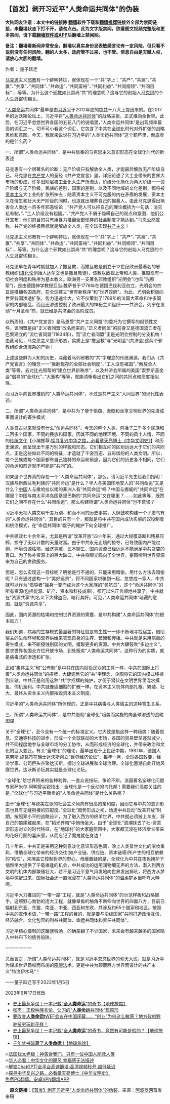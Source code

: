  <!-- 面包屑导航 --> <h2>【首发】剥开习近平"人类命运共同体"的伪装</h2> <p class="notice"><b>大陆网友注意：本文中的链接除 <a href="https://github.com/bannedbook/fanqiang" >翻墙</a>软件下载和<a href="https://github.com/killgcd/justmysocks/blob/master/README.md">翻墙推荐</a>链接外全部为禁网链接，未翻墙状态下打不开，请勿点击。此为文字版禁闻，欲看图文视频完整版和更多禁闻，请下载<a href="https://github.com/bannedbook/fanqiang">翻墙软件或APP</a>后翻墙上禁闻网。</p><p>备注：翻墙看新闻非常安全，翻墙以真实身份发表敏感言论有一定风险，但只看不说则没有任何风险，翻的人太多，政府管不过来，也不管。信息自由是天赋人权，请放心大胆的翻墙。</b></p>  <div class="entry"> <p>作者： 量子跃迁</p> <p id="summary"><span class='wp_keywordlink'><a href="https://www.bannedbook.org/forum2/topic105.html" title="《马克思的成魔之路》" target="_blank">马克思</a></span>主义<span class='wp_keywordlink'><a href="https://www.bannedbook.org/forum11/topic281.html" title="禁片：评中国共产党的邪教本质" target="_blank">邪教</a></span>有一个鲜明特征，就体现在一个&#8221;共&#8221;字上：&#8221;共产&#8221;、&#8221;共建&#8221;、&#8221;共赢&#8221;、&#8221;共享&#8221;、&#8221;共同体&#8221;、&#8221;共命运&#8221;、&#8221;共同富裕&#8221;、&#8221;共同利益&#8221;、&#8221;共同纲领&#8221;、&#8221;共同目标&#8221;&#8230;..等等。为什么这个<a href="https://www.bannedbook.org/bnews/tag/%E9%82%AA%E6%95%99/" class="st_tag internal_tag" rel="tag" title="标签 邪教 下的日志">邪教</a>如此崇尚&#8221;共&#8221;的理念呢？这与它的创始人<a href="https://www.bannedbook.org/bnews/tag/%e9%a9%ac%e5%85%8b%e6%80%9d/" class="st_tag internal_tag" rel="tag" title="标签 马克思 下的日志">马克思</a>的个人生涯密切相关。</p> <p>&#8220;<a href="https://www.bannedbook.org/bnews/tag/%E4%BA%BA%E7%B1%BB%E5%91%BD%E8%BF%90/" class="st_tag internal_tag" rel="tag" title="标签 人类命运 下的日志">人类命运</a>共同体&#8221;最早是由<a href="https://www.bannedbook.org/bnews/tag/%e4%b9%a0%e8%bf%91%e5%b9%b3/" class="st_tag internal_tag" rel="tag" title="标签 习近平 下的日志">习近平</a>于2012年底的<a href="https://www.bannedbook.org/bnews/tag/%e4%b8%ad%e5%85%b1/" class="st_tag internal_tag" rel="tag" title="标签 中共 下的日志">中共</a>十八大上提出来的。在2017年的达沃斯论坛上，习近平将&#8221;<a href="https://www.bannedbook.org/bnews/tag/%E4%BA%BA%E7%B1%BB%E5%91%BD%E8%BF%90%E5%85%B1%E5%90%8C%E4%BD%93/" class="st_tag internal_tag" rel="tag" title="标签 人类命运共同体 下的日志">人类命运共同体</a>&#8221;的战略主张，正式推向全世界。此后，在习近平忽悠世界各国的五花八门的说唱里，&#8221;人类命运共同体&#8221;是出现频率最高的词汇之一。切不可小看这个词汇，它包含了中共在<a href="https://www.bannedbook.org/bnews/tag/%e5%85%a8%e7%90%83%e5%8c%96/" class="st_tag internal_tag" rel="tag" title="标签 全球化 下的日志">全球化</a>时代对外扩张的战略思维和意图。今天，我就来说说在习近平的&#8221;人类命运共同体&#8221;这个葫芦里，倒底卖的是什么药？</p> <p>一、所谓&#8221;人类命运共同体&#8221;，是中共信奉的马克思主义意识形态在全球化时代的新表述</p> <p>马克思有一个很著名的论断：无产阶级只有解放全人类，才能最后解放无产阶级自己。马克思在<a href="https://www.bannedbook.org/bnews/tag/%e5%85%b1%e4%ba%a7%e5%85%9a/" class="st_tag internal_tag" rel="tag" title="标签 共产党 下的日志">共产党</a>人的圣经《共产党宣言》里，详细论述了大工业带来的世界大市场的形成，许多旧阶层被工业化大生产所淘汰，阶级分化简化为两大阶级一一资产阶级与无产阶级，民族的差别，国家的差别，以及不同地域的文化差别，都将被<span class='wp_keywordlink'><a href="https://www.bannedbook.org/forum2/topic920.html" title="资本主义与自由" target="_blank">资本主义</a></span>大工业的扩张所抹去；随着资本主义不可克服的内在矛盾的发展，资本主义在催生和壮大无产阶级的同时，也造就出埋葬自己的掘墓人。由此马克思得出祸害全人类达一百多年邪恶结论：&#8221;共产党人可以把自己的理论概括为一句话：消灭私有制。&#8221;、&#8221;工人阶级没有祖国。&#8221;、&#8221;共产党人不屑于隐瞒自己的观点和意图，他们公开宣布：他们的目的只有用暴力推翻全部现存的社会制度才能达到。&#8221;马恩公然宣称，共产党的终极目标就是解放全人类，在全球实现<span class='wp_keywordlink'><a href="https://www.bannedbook.org/forum2/topic6177.html" title="《共产主义的终极目的》" target="_blank">共产主义</a></span>！</p> <p>马克思主义邪教有一个鲜明特征，就体现在一个&#8221;共&#8221;字上：&#8221;共产&#8221;、&#8221;共建&#8221;、&#8221;共赢&#8221;、&#8221;共享&#8221;、&#8221;共同体&#8221;、&#8221;共命运&#8221;、&#8221;共同富裕&#8221;、&#8221;共同利益&#8221;、&#8221;共同纲领&#8221;、&#8221;共同目标&#8221;&#8230;..等等。为什么这个邪教如此崇尚&#8221;共&#8221;的理念呢？这与它的创始人马克思的个人生涯密切相关。</p> <p>马克思早在青年时期就加入了撒旦教，而撒旦教是创立于12世纪欧洲最著名的邪教组织(<span class='wp_keywordlink'><a href="https://www.bannedbook.org/forum3/topic60.html" title="进化论--魔王的圣经" target="_blank">进化论</a></span>创始人达尔文也是撒旦教徒)，该教以敌视上帝和人类、推毁现有一切社会制度和秩序为基本教义。欧洲另一支著名邪教组织&#8221;光明会&#8221;(也叫&#8221;光照帮&#8221;)，是由德国神学教授亚当.魏萨普于1776年在德国巴伐利亚创立，光明会的宗旨是推翻各国政府，在全球建立&#8221;世界新秩序&#8221;和&#8221;世界政府&#8221;。为此，光明会积极向世界各国渗透扩张，势力迅速壮大，它不仅策划了1789年的法国大革命和许多国家的内部骚乱，而且还渗透控制了欧洲最大的神秘主义组织一一共济会。列宁在发动&#8221;十月革命&#8221;前，就已经是共济会的高阶成员。</p> <p>众所周知，《共产党宣言》是马恩受&#8221;共产主义同盟&#8221;的委托为它撰写的纲领性文件，该同盟是由&#8221;正义者同盟&#8221;改名而来的，&#8221;正义者同盟&#8221;的前身又是德国流亡者在巴黎建立的&#8221;流亡者同盟&#8221;(1834年)，而&#8221;流亡者同盟&#8221;正是光明会控制的分支机构！由此可见，马克思主义意识形态，实质上是&#8221;撒旦教&#8221;与&#8221;光明会&#8221;(共济会)这两个邪教组织合流混杂的产物！</p> <p>上述这些鲜为人知的历史，深藏着马列邪教的&#8221;共&#8221;字理念的传统渊源。我们从《共产党宣言》的理念一一&#8221;推翻现存的全部社会制度&#8221;、&#8221;工人没有祖国&#8221;、&#8221;解放全人类&#8221;等等，去对比光照帮的&#8221;建立世界新秩序&#8221;，以及共济会所属的美国&#8221;索罗斯基金会&#8221;倡导的&#8221;全球化&#8221;、&#8221;大重构&#8221;等等，就能清晰看出它们之间的共同点和高度相似性。</p> <p>而习近平向世界推销的&#8221;人类命运共同体&#8221;，不过是共产主义&#8221;大同世界&#8221;的现代性表述。</p> <p>二、所谓&#8221;人类命运共同体&#8221;，是中共为了便于偷窃、汲取和坐享文明世界的先进成果而设计的寄生模式</p> <p>人类自古以来就没有什么&#8221;命运共同体&#8221;。今天的整个人类，包括了二千多个民族和二百多个国家，不同的民族和国家，因其不同的地理环境、不同的风土人情、不同的<span class='wp_keywordlink'><a href="https://www.bannedbook.org/bnews/tculture/" title="中华传统文化" target="_blank">传统文化</a></span>【小编推荐:<a href='https://www.bannedbook.org/bnews/comments/20220808/1768773.html' target='_blank'>探寻复兴中华之路，必看章天亮博士《中华文明史》</a>】和历史渊源，而呈现出千差万别的样貌和形态。它们相互间的区别远远大于它们的共同点，正是这些如此不同的特征，才造就了千姿百态、五彩缤纷的人类文明。所以，每个民族或每个国家都有自己独特的命运和前途，因为它们的历史各不相同，它们的命运和前途就不可能是&#8221;共同&#8221;的。</p> <p>如果这个世界真的存在一个&#8221;人类命运共同体&#8221;，那么，请习近平先生给我们指明：汉族与新西兰毛利族的&#8221;共同命运&#8221;是什么？华人与美国印地安人的&#8221;共同命运&#8221;又是什么？<span class='wp_keywordlink_affiliate'><a href="https://www.bannedbook.org/" title="中国" target="_blank">中国</a></span>人与撒哈拉以南的非洲人有&#8221;共同命运&#8221;吗？中国与挪威的&#8221;共同命运&#8221;在哪里？中国与南太平洋岛国基里巴斯的&#8221;共同命运&#8221;又在哪里？&#8230;&#8230;.如此等等，既然它们之间不存在什么&#8221;共同命运&#8221;，那么构建所谓&#8221;人类命运共同体&#8221;岂不荒谬？</p> <p>习近平无视人类文明千差万别、和而不同的历史事实，大肆鼓吹构建一个子虚乌有的&#8221;人类命运共同体&#8221;，其目的只有一个，那就是将中共在国内成功实施的奴役制度和统治模式，在&#8221;命运共同体&#8221;幌子的掩护下向全球推广。</p> <p>中共建政七十余年来，尤其是所谓&#8221;改革开放&#8221;四十年来，通过大规模垄断和残暴压榨，掠夺了无以计数的天量财富。由于中共永无止境的掠夺，已导致国内产能过剩，环境资源枯竭，经济凋敝，民不聊生，国内资源已经远远不能满足中共贪婪的胃口。为了弥补资源上的巨大缺口，中共将眼光瞄向了全世界，妄图控制世界资源来为自己的贪欲服务。</p> <p>但是，怎么实现这一目标呢？明抢是行不通的，只能采用暗偷，用什么方法去暗偷呢？只有通过虚构一个&#8221;美好远景&#8221;，将不同国家哄骗到一起，忽悠成一家人，中共就可以作为&#8221;倡导者&#8221;摇身一变而成为这个大家族的&#8221;领航员&#8221;，这个&#8221;命运共同体&#8221;的所有资源(包括能源、矿产、资本和科技成果)，都可以名正言顺地共享了，中共就在&#8221;资源共享&#8221;的名义下大肆盗窃，暗行其奸。可见，&#8221;人类命运共同体&#8221;暗藏的意图，就是&#8221;资源共享&#8221;。</p>  <p>因此，国内资源的枯竭和控制世界资源的需要，是中共构建&#8221;人类命运共同体&#8221;的根本动力！</p> <p>我们知道，病毒的生存模式最显著的特征就是寄生性一一即不断地寻找宿主，借助宿主的生命环境和营养供给来实现自身的生存、繁殖和传播。中共就是采用病毒的寄生模式，来不断侵蚀别国的文明，攫取更多的资源。中共大肆鼓吹&#8221;多边主义&#8221;，要求世界各国全方位开放市场，到处贩卖&#8221;人类命运共同体&#8221;，这种行为的实质，就是病毒式的渗透和扩张。</p> <p>正如&#8221;集体主义&#8221;和&#8221;公有制&#8221;是中共在国内奴役民众的工具一样，中共在国际上打着&#8221;人类命运共同体&#8221;的招牌，大肆兜售它的&#8221;共&#8221;字理念，企图将它的国内模式移植到全球。中共正是利用这种&#8221;共&#8221;字招牌的掩护，才便于潜伏在文明世界里混水摸鱼，伺机渔利。中共就像癌细胞的扩散一样，在资本主义机体内部扎根、繁殖、壮大，最终从资本主义内部摧毁资本主义制度。</p> <p>习近平的&#8221;人类命运共同体&#8221;所体现的，正是中共病毒与人类宿主的这种寄生关系。</p> <p>三、所谓&#8221;人类命运共同体&#8221;，是中共借助&#8221;全球化&#8221;趋势而实施的向全球渗透的战略图谋</p> <p>关于&#8221;全球化&#8221;，至今没有一个统一的标准定义。它大致是指这样一种趋势：随着信息、交通等科技的进步，形成一个全球联动的大市场，各国的贸易壁垒逐渐减少，并不同程度地参与全球市场的分工协作，从而形成经济的全球化，并带来政治和文化的巨大变迁。有关&#8221;全球化&#8221;的理论，最早出现于上世纪中期，1987年，德国人克劳斯.施瓦布在瑞士达沃斯创立&#8221;世界经济论坛&#8221;，每年一月，全球各国政要、经济学家、公司巨头齐聚达沃斯，探讨全球进展和全球治理。全球化思潮自此开始风靡世界，达沃斯论坛其实就是全球化论坛。</p> <p>&#8220;全球化&#8221;给世界带来的各种利弊，一直众说纷纭，争论不断。法国著名全球化问题专家萨米尔.阿明曾尖锐指出：全球化是一个反动的乌托邦！需要我们高度关注的是，&#8221;全球化&#8221;与习近平贩卖的&#8221;人类命运共同体&#8221;是什么关系呢？</p> <p>由于&#8221;全球化&#8221;与欧美左派的社会主义倾向有很高的亲和度，因而它与中共的意识形态也具有无缝衔接的匹配度。&#8221;全球化&#8221;趋势形成之初，恰逢中共启动&#8221;改革开放&#8221;时期。按照邓小平的战略设计，为了融入西方的绵羊世界，中共就必须披上羊皮，将自己的狼尾藏起来，在&#8221;韬光养晦&#8221;中悄悄坐大。由于&#8221;全球化&#8221;浪潮抹去了社-资意识形态对立的时代特征，在&#8221;地球村&#8221;的大家庭氛围中，大家都沉浸在经济增长带来的花好月圆的喜庆里，从而忘记了魔鬼就在身边！</p>  <p>几十年来，中共正是采用这种刻意淡化意识形态色调，涂上人类普世文化的浓妆重彩，借助全球化带来的经济交往(如产业链、供应链、资本链等)所产生的相互依赖的&#8221;粘性&#8221;，来掩盖它控制世界的野心。毋庸置疑的是，全球化为中共在夜色掩护下悄然坐大提供了千载难逢的机会，中共成功的运用润物细无声的方法，潜入到西方文明的机体内部繁殖壮大，若不是习近平意气风发地向世界发出狮吼，将西方从梦境中惊醒过来，国际社会还一直沉浸在&#8221;人类命运共同体&#8221;的温柔梦乡里呼呼大睡呢。</p> <p>习近平大力推进的&#8221;一带一路&#8221;工程，就是&#8221;人类命运共同体&#8221;的示范样板和战略抓手。这项野心勃勃的庞大工程，就像章鱼的触角不断伸向世界的四面八方，目前已辐射到东亚、东盟、南亚、中亚、西亚和东欧，共涉及约65个国家和地区。按照中共的宣传术语，&#8221;一带一路&#8221;工程的目的，就是要与沿线国家&#8221;共同打造政治互信、经济融合、文化包容的利益共同体、命运共同体和责任共同体&#8221;。</p> <p>习近平精心煨制的这罐迷魂汤，的确蒙翻了不少国家，未来会有越来越多的国家陷入中共布下的债务陷阱。</p> <p>一一一一一一</p> <p>总而言之，所谓&#8221;人类命运共同体&#8221;，就是习近平忽悠世界的弥天大谎，就是习近平为谋求世界霸权而布施的<span class='wp_keywordlink'><a href="https://www.bannedbook.org/forum11/topic293.html" title="禁片：向前看的障眼法" target="_blank">障眼法</a></span>术，更是中共为颠覆西方世界而设计的共产主义&#8221;特洛伊木马&#8221;！</p> <p>一一量子跃迁写于2022年1月5日</p> <p>2023年9月17日修改</p> <!--<div id="taboola-mid-1"></div>--><ul class='op-related-articles' title='相关阅读'> <li><a href='https://www.bannedbook.org/bnews/sohnews/20230802/1915192.html' target='_blank'>史上最惹争议！一本记载“全<b>人类命运</b>”的奇书【地球旅馆】</a></li> <li><a href='https://www.bannedbook.org/bnews/comments/20230710/1906271.html' target='_blank'>张杰：王毅种族言论，让习的“<b>人类命运</b>共同体”现原形</a></li> <li><a href='https://www.bannedbook.org/bnews/sohnews/20230703/1903727.html' target='_blank'>要改变<b>人类命运</b>❗️WEF会议在中国闭幕…… “创业”为何这么敏感？地方政府黔驴技穷玩新花样！</a></li> <li><a href='https://www.bannedbook.org/bnews/sohnews/20230617/1897637.html' target='_blank'>史上最惹争议！一本记载“全<b>人类命运</b>”的奇书，竟然有可能是假的？【地球旅馆】</a></li> <li><a href='https://www.bannedbook.org/bnews/sohnews/20230518/1885832.html' target='_blank'>千年禁书暗藏了<b>人类命运</b> !【地球旅馆】</a></li> </ul> <p class="texttj"> 🔥<a href="https://www.bannedbook.org/bnews/ssgc/20230219/1850782.html" target="_blank">法国犹太老板：神告诉我们，只有一位中国人能救人类</a><br/> 🔥<a href="https://www.bannedbook.org/bnews/comments/20220220/1694796.html" target="_blank">华人必看：中华文化的飓风 幸福感无法描述</a><br/> 🔥<a href="https://github.com/bannedbook/fanqiang/wiki/V2ray%E6%9C%BA%E5%9C%BA" target="_blank">解锁ChatGPT|全平台高速翻墙:高清视频秒开,超低延迟</a><br/> 🔥<a href="https://www.bannedbook.org/bnews/comments/20220808/1768773.html" target="_blank">探寻中华复兴之路，必看章天亮博士《中华文明史》</a><br/> <a href="https://github.com/bannedbook/fanqiang/wiki/%E7%A6%81%E9%97%BB%E7%BD%91%E5%AE%89%E5%8D%93%E7%BF%BB%E5%A2%99%E6%96%B0%E9%97%BBAPP" target="_blank">免费PC翻墙、安卓VPN翻墙APP</a><br/> </p> <p class="src-info">　<b>原文链接</b>：<a class="src_link" href="https://www.aboluowang.com/2023/0918/1955372.html" target="_blank">【首发】剥开习近平&#8221;人类命运共同体&#8221;的伪装</a>，来源：<span class='wp_keywordlink_affiliate'><a href="https://www.aboluowang.com/" title="阿波罗网" target="_blank">阿波罗网</a></span>首发来稿 </p><a name='sharetosocial'></a> <div style="margin-bottom:5px;padding-bottom:5px;clear:both"> <div id="archive-pix-1" class="banner-ads"> <!-- AuctionX Display platform tag START --> <div id="27602x728x90x621x_ADSLOT1" clicktrack="%%CLICK_URL_ESC%%"></div>  <!-- AuctionX Display platform tag END --> </div> <div id="archive-pix-2" class="banner-ads"> <!-- AuctionX Display platform tag START --> <div id="27556x300x250x621x_ADSLOT1" clicktrack="%%CLICK_URL_ESC%%" style="margin:0 auto;text-align:center"></div>  <!-- AuctionX Display platform tag END --> </div> </div>  <div id="archive-pix-1" class="banner-ads"> <!-- AuctionX Display platform tag START --> <div id="27603x728x90x621x_ADSLOT1" clicktrack="%%CLICK_URL_ESC%%"></div>  <!-- AuctionX Display platform tag END --> </div> </div><!--END ENTRY--> 